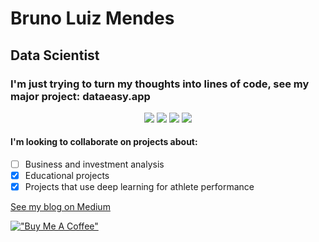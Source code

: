 # Bruno Luiz Mendes 
## Data Scientist
### I'm just trying to turn my thoughts into lines of code, see my major project: dataeasy.app 

  <p align=center>
    <a target="_blank" href="#" title="python"><img src="https://img.shields.io/static/v1?label=Python&message=aways&color=success"></a>
  <a target="_blank" href="#" title="student"><img src="https://img.shields.io/static/v1?label=MIT&message=Student&color=informational"></a>
  <a target="_blank" href="#" title="time"><img src="https://img.shields.io/static/v1?label=Free Time &message=0(%)&color=critical"></a>
  <a target="_blank" href="#" title="time"><img src="https://img.shields.io/twitter/url?url=https%3A%2F%2Fgithub.com%2Fblmendes%2FMy-Basketball-Shots-AI"></a>
  
</p>


#### I'm looking to collaborate on projects about:
- [ ] Business and investment analysis
- [X] Educational projects
- [X] Projects that use deep learning for athlete performance

[See my blog on Medium](brunoluizmendes.medium.com)


[!["Buy Me A Coffee"](https://www.buymeacoffee.com/assets/img/custom_images/orange_img.png)](https://www.buymeacoffee.com/brunoluizmendes)
